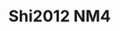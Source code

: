 # Shi2012 NM4
<a name="material" />
<script type="application/ld+json">

  {
    "@context": "https://schema.org/",
    "@type": "ChemicalSubstance",
    "http://purl.org/dc/terms/conformsTo":
      {
        "@type": "CreativeWork",
        "@id": "https://bioschemas.org/profiles/ChemicalSubstance/0.4-RELEASE/"
      },
    "@id": "https://egonw.github.io/nanowiki/nanowiki144.html#material",
    "name": "Shi2012 NM4",
    "sameAs: "http://127.0.0.1/mediawiki/index.php/Special:URIResolver/Shi2012_NM4"
  }
</script>

